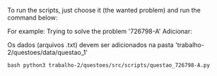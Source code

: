 To run the scripts, just choose it (the wanted problem) and run the command below:

For example: Trying to solve the problem '726798-A'
Adicionar:

Os dados (arquivos .txt) devem ser adicionados na pasta 'trabalho-2/questoes/data/questao_1'

``bash
    python3 trabalho-2/questoes/src/scripts/questao_726798-A.py
``